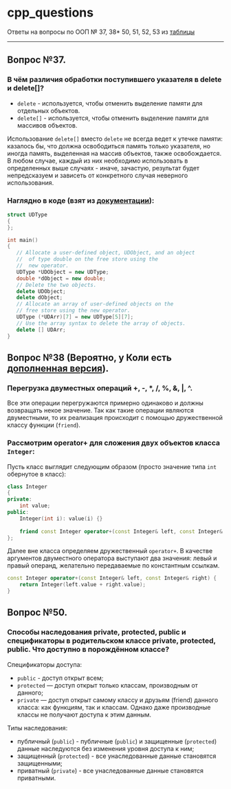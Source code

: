 # cpp_questions
Ответы на вопросы по ООП № 37, 38* 50, 51, 52, 53 из [таблицы](https://docs.google.com/spreadsheets/d/1Xa1adOa6OHZmitgNn0bf2ZkWPHSHtjVP4N1kiDtX_wo/edit#gid=0)

---

## Вопрос №37.

### В  чём  различия  обработки  поступившего  указателя  в  delete и delete[]?

- `delete` - используется, чтобы отменить выделение памяти для отдельных объектов.
- `delete[]` - используется, чтобы отменить выделение памяти для массивов объектов.

Использование `delete[]` вместо `delete` не всегда ведет к утечке памяти: казалось бы, что должна освободиться память только указателя, но иногда память, выделенная на массив объектов, также освобождается. В любом случае, каждый из них необходимо использовать в определенных выше случаях - иначе, зачастую, результат будет непредсказуем и зависеть от конкретного случая неверного использования.

### Наглядно в коде (взят из [документации](https://docs.microsoft.com/ru-ru/cpp/cpp/delete-operator-cpp?view=msvc-170)):
```cpp
struct UDType
{
};

int main()
{
   // Allocate a user-defined object, UDObject, and an object
   //  of type double on the free store using the
   //  new operator.
   UDType *UDObject = new UDType;
   double *dObject = new double;
   // Delete the two objects.
   delete UDObject;
   delete dObject;
   // Allocate an array of user-defined objects on the
   // free store using the new operator.
   UDType (*UDArr)[7] = new UDType[5][7];
   // Use the array syntax to delete the array of objects.
   delete [] UDArr;
}
```


## Вопрос №38 (Вероятно, у Коли есть [дополненная версия]()).

### Перегрузка двуместных операций +, -, *, /, %, &, |, ^.

Все эти операции перегружаются примерно одинаково и должны возвращать некое значение. Так как такие операции являются двуместными, то их реализация происходит с помощью дружественной классу функции (`friend`).

### Рассмотрим operator+ для сложения двух объектов класса `Integer`:
Пусть класс выглядит следующим образом (просто значение типа `int` обернутое в класс):
```cpp
class Integer
{
private:
    int value;
public:
    Integer(int i): value(i) {}
    
    friend const Integer operator+(const Integer& left, const Integer& right);
};
```

Далее вне класса определяем дружественный `operator+`. В качестве аргументов двуместного оператора выступают два значения: левый и правый операнд, желательно передаваемые по константным ссылкам.
```cpp
const Integer operator+(const Integer& left, const Integer& right) {
    return Integer(left.value + right.value);
}
```


## Вопрос №50.

### Способы наследования private, protected, public и спецификаторы в родительском классе private, protected, public. Что доступно в порождённом классе?

Спецификаторы доступа:
- `public` - доступ открыт всем;
- `protected` — доступ открыт только классам, производным от данного;
- `private` — доступ открыт самому классу и друзьям (friend) данного класса: как функциям, так и классам. Однако даже производные классы не получают доступа к этим данным.

Типы наследования:
- публичный (`public`) - публичные (`public`) и защищенные (`protected`) данные наследуются без изменения уровня доступа к ним;
- защищенный (`protected`) - все унаследованные данные становятся защищенными;
- приватный (`private`) - все унаследованные данные становятся приватными.

